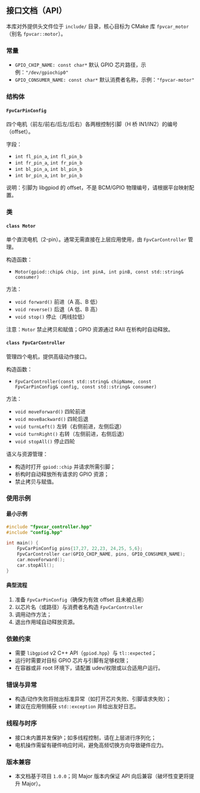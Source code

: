 ## 接口文档（API）

本库对外提供头文件位于 `include/` 目录，核心目标为 CMake 库 `fpvcar_motor`（别名 `fpvcar::motor`）。

### 常量
- `GPIO_CHIP_NAME: const char*` 默认 GPIO 芯片路径，示例：`"/dev/gpiochip0"`
- `GPIO_CONSUMER_NAME: const char*` 默认消费者名称，示例：`"fpvcar-motor"`

### 结构体
#### `FpvCarPinConfig`
四个电机（前左/前右/后左/后右）各两根控制引脚（H 桥 IN1/IN2）的编号（offset）。

字段：
- `int fl_pin_a`, `int fl_pin_b`
- `int fr_pin_a`, `int fr_pin_b`
- `int bl_pin_a`, `int bl_pin_b`
- `int br_pin_a`, `int br_pin_b`

说明：引脚为 libgpiod 的 offset，不是 BCM/GPIO 物理编号，请根据平台映射配置。

### 类
#### `class Motor`
单个直流电机（2-pin）。通常无需直接在上层应用使用，由 `FpvCarController` 管理。

构造函数：
- `Motor(gpiod::chip& chip, int pinA, int pinB, const std::string& consumer)`

方法：
- `void forward()` 前进（A 高、B 低）
- `void reverse()` 后退（A 低、B 高）
- `void stop()` 停止（两线拉低）

注意：`Motor` 禁止拷贝和赋值；GPIO 资源通过 RAII 在析构时自动释放。

#### `class FpvCarController`
管理四个电机，提供高级动作接口。

构造函数：
- `FpvCarController(const std::string& chipName, const FpvCarPinConfig& config, const std::string& consumer)`

方法：
- `void moveForward()` 四轮前进
- `void moveBackward()` 四轮后退
- `void turnLeft()` 左转（右侧前进，左侧后退）
- `void turnRight()` 右转（左侧前进，右侧后退）
- `void stopAll()` 停止四轮

语义与资源管理：
- 构造时打开 `gpiod::chip` 并请求所需引脚；
- 析构时自动释放所有请求的 GPIO 资源；
- 禁止拷贝与赋值。

### 使用示例
#### 最小示例
```cpp
#include "fpvcar_controller.hpp"
#include "config.hpp"

int main() {
    FpvCarPinConfig pins{17,27, 22,23, 24,25, 5,6};
    FpvCarController car(GPIO_CHIP_NAME, pins, GPIO_CONSUMER_NAME);
    car.moveForward();
    car.stopAll();
}
```

#### 典型流程
1) 准备 `FpvCarPinConfig`（确保为有效 offset 且未被占用）
2) 以芯片名（或路径）与消费者名构造 `FpvCarController`
3) 调用动作方法；
4) 退出作用域自动释放资源。

### 依赖约束
- 需要 `libgpiod` v2 C++ API（`gpiod.hpp`）与 `tl::expected`；
- 运行时需要对目标 GPIO 芯片与引脚有足够权限；
- 在容器或非 root 环境下，请配置 udev/权限或以合适用户运行。

### 错误与异常
- 构造/动作失败将抛出标准异常（如打开芯片失败、引脚请求失败）；
- 建议在应用侧捕获 `std::exception` 并给出友好日志。

### 线程与时序
- 接口未内置并发保护；如多线程控制，请在上层进行序列化；
- 电机操作需留有硬件响应时间，避免高频切换方向导致硬件应力。

### 版本兼容
- 本文档基于项目 `1.0.0`；同 Major 版本内保证 API 向后兼容（破坏性变更将提升 Major）。


